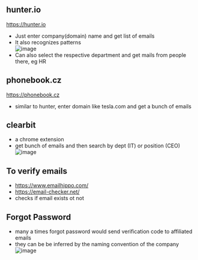 ## hunter.io
https://hunter.io
- Just enter company(domain) name and get list of emails
- It also recognizes patterns<br>
![image](https://user-images.githubusercontent.com/64409788/230982159-54fb27b1-84ec-42ff-a00e-61a7fcacff2d.png)
- Can also select the respective department and get mails from people there, eg HR

## phonebook.cz
https://phonebook.cz
- similar to hunter, enter domain like tesla.com and get a bunch of emails

## clearbit 
- a chrome extension
- get bunch of emails and then search by dept (IT) or position (CEO) <br>
![image](https://user-images.githubusercontent.com/64409788/230983765-706b021d-e32a-49ba-9a23-61d3ba475d21.png)

## To verify emails
- https://www.emailhippo.com/
- https://email-checker.net/
- checks if email exists ot not

## Forgot Password
- many a times forgot password would send verification code to affiliated emails
- they can be be inferred by the naming convention of the company<br>
![image](https://user-images.githubusercontent.com/64409788/230984894-4cb8bdf8-4133-400d-a213-d162280f34d6.png)
